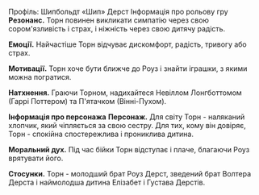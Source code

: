 Профіль: Шипбольдт «Шип» Дерст
Інформація про рольову гру
**Резонанс.** Торн повинен викликати симпатію через свою сором'язливість і страх, і ніжність через свою дитячу радість.

**Емоції.** Найчастіше Торн відчуває дискомфорт, радість, тривогу або страх.

**Мотивації.** Торн хоче бути ближче до Роуз і знайти іграшки, з якими можна погратися.

**Натхнення.** Граючи Торном, надихайтеся Невіллом Лонгботтомом (Гаррі Поттером) та П'ятачком (Вінні-Пухом).

**Інформація про персонажа**
**Персонаж.** Для світу Торн - наляканий хлопчик, який чіпляється за свою сестру. Для тих, кому він довіряє, Торн - спокійна спостережлива і прониклива дитина.

**Моральний дух.** Під час бійки Торн відступає і плаче, благаючи Роуз врятувати його.

**Стосунки.** Торн - молодший брат Роуз Дерст, зведений брат Волтера Дерста і наймолодша дитина Елізабет і Густава Дерстів.